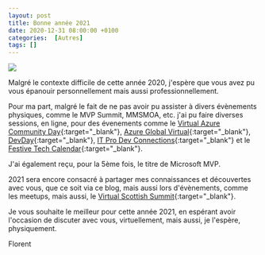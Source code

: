 ```yaml
---
layout: post
title: Bonne année 2021
date: 2020-12-31 08:00:00 +0100
categories:  [Autres]
tags: []
---
```


![](https://img-4.linternaute.com/jhJXlNSI40GBNn4ExF4jKlGrS14=/1080x/smart/20914fd7c41e482cad717c5b3feba1e1/ccmcms-linternaute/19485000.jpg)

Malgré le contexte difficile de cette année 2020, j'espère que vous avez pu vous épanouir personnellement mais aussi professionnellement.

Pour ma part, malgré le fait de ne pas avoir pu assister à divers évènements physiques, comme le MVP Summit, MMSMOA, etc. j'ai pu faire diverses sessions, en ligne, pour des évenements comme le [Virtual Azure Community Day](https://cloudyjourney.fr/2020/03/27/virtual-azure-community-day/){:target="_blank"}, [Azure Global Virtual](https://cloudyjourney.fr/2020/03/30/conference-azure-global-virtual/){:target="_blank"}, [DevDay](https://cloudyjourney.fr/2020/11/15/conferences-devday-2020/){:target="_blank"}, [IT Pro Dev Connections](https://cloudyjourney.fr/2020/11/30/conferences-it-pro-dev-connections-2020-grece/){:target="_blank"} et le [Festive Tech Calendar](https://cloudyjourney.fr/2020/12/28/conference-festive-tech-calendar-2020/){:target="_blank"}.

J'ai également reçu, pour la 5ème fois, le titre de Microsoft MVP.

2021 sera encore consacré à partager mes connaissances et découvertes avec vous, que ce soit via ce blog, mais aussi lors d'évènements, comme les meetups, mais aussi, le [Virtual Scottish Summit](https://cloudyjourney.fr/2020/12/09/conference-virtual-scottish-summit-2021/){:target="_blank"}.

Je vous souhaite le meilleur pour cette année 2021, en espérant avoir l'occasion de discuter avec vous, virtuellement, mais aussi, je l'espère, physiquement.

Florent